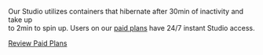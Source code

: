 Our Studio utilizes containers that hibernate after 30min of inactivity and take up  
to 2min to spin up. Users on our [paid plans](https://app.stackbit.com/project/60c3546f52e5bb0019dcbea4/subscription) have 24/7 instant Studio access.

[Review Paid Plans](https://app.stackbit.com/project/60c3546f52e5bb0019dcbea4/subscription)

